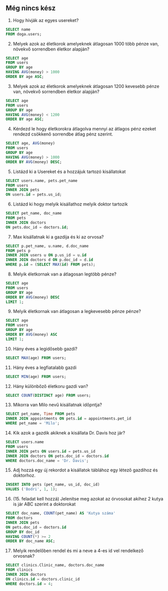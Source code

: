 ## Még nincs kész

1.	Hogy hívják az egyes usereket?
```sql
SELECT name 
FROM doga.users;
```

2.	Melyek azok az életkorok amelyeknek átlagosan 1000 több pénze van, növekvő sorrendben életkor alapján?
```sql
SELECT age 
FROM users 
GROUP BY age 
HAVING AVG(money) > 1000 
ORDER BY age ASC;
```

3.	Melyek azok az életkorok amelyeknek átlagosan 1200 kevesebb pénze van, növekvő sorrendben életkor alapján?
```sql
SELECT age 
FROM users 
GROUP BY age 
HAVING AVG(money) < 1200 
ORDER BY age ASC;
```

4. Kérdezd le hogy életkorokra átlagolva mennyi az átlagos pénz ezeket rendezd csökkenő sorrendbe átlag pénz szerint.
```sql
SELECT age, AVG(money) 
FROM users 
GROUP BY age 
HAVING AVG(money) > 1000 
ORDER BY AVG(money) DESC;
```

5. Listázd ki a Usereket és a hozzájuk tartozó kisállatokat
```sql
SELECT users.name, pets.pet_name
FROM users
INNER JOIN pets 
ON users.id = pets.us_id;
```

6. Listázd ki hogy melyik kisállathoz melyik doktor tartozik
```sql
SELECT pet_name, doc_name 
FROM pets
INNER JOIN doctors 
ON pets.doc_id = doctors.id;
```

7. Max kisállatnak ki a gazdija és ki az orvosa?
```sql
SELECT p.pet_name, u.name, d.doc_name
FROM pets p
INNER JOIN users u ON p.us_id = u.id
INNER JOIN doctors d ON p.doc_id = d.id
WHERE p.id = (SELECT MAX(id) FROM pets);
```

8. Melyik életkornak van a átlagosan legtöbb pénze?
```sql
SELECT age 
FROM users 
GROUP BY age 
ORDER BY AVG(money) DESC 
LIMIT 1;
```

9. Melyik életkornak van átlagosan a legkevesebb pénze pénze?
```sql
SELECT age 
FROM users 
GROUP BY age 
ORDER BY AVG(money) ASC 
LIMIT 1;
```

10. Hány éves a legidősebb gazdi?
```sql
SELECT MAX(age) FROM users;
```

11. Hány éves a legfiatalabb gazdi
```sql
SELECT MIN(age) FROM users;
```

12. Hány különbőző életkoru gazdi van?
```sql
SELECT COUNT(DISTINCT age) FROM users;
```

13. Mikorra van Milo nevű kisállatnak időpntja?
```sql
SELECT pet_name, Time FROM pets
INNER JOIN appointments ON pets.id = appointments.pet_id
WHERE pet_name = 'Milo';
```

14. Kik azok a gazdik akiknek a kisállata Dr. Davis hoz jár?
```sql
SELECT users.name
FROM users
INNER JOIN pets ON users.id = pets.us_id
INNER JOIN doctors ON pets.doc_id = doctors.id
WHERE doctors.doc_name = 'Dr. Davis';
```

15. Adj hozzá egy új rekordot a kisállatok táblához egy létező gazdihoz és doktorhoz.
```sql
INSERT INTO pets (pet_name, us_id, doc_id) 
VALUES ('Bodri', 1, 1);
```

16. (15. feladat kell hozzá) Jelenitse meg azokat az órvosokat akihez 2 kutya is jár ABC szerint a doktorokat
```sql
SELECT doc_name, COUNT(pet_name) AS 'Kutya száma' 
FROM doctors
INNER JOIN pets 
ON pets.doc_id = doctors.id
GROUP BY doc_id
HAVING COUNT(*) >= 2
ORDER BY doc_name ASC;
```

17. Melyik rendelőben rendel és mi a neve a 4-es id vel rendelkező orvosnak?
```sql
SELECT clinics.Clinic_name, doctors.doc_name 
FROM clinics 
INNER JOIN doctors 
ON clinics.id = doctors.clinic_id 
WHERE doctors.id = 4;
```
